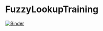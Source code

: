 # FuzzyLookupTraining
[![Binder](https://mybinder.org/badge_logo.svg)](https://mybinder.org/v2/gh/RyanBasques/FuzzyLookupTraining/master)

